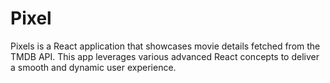 # Pixel
Pixels is a React application that showcases movie details fetched from the TMDB API. This app leverages various advanced React concepts to deliver a smooth and dynamic user experience.
